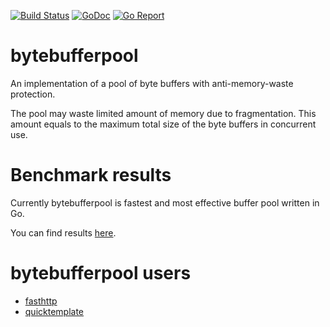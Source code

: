 [![Build Status](https://travis-ci.org/valyala/bytebufferpool.svg)](https://travis-ci.org/valyala/bytebufferpool)
[![GoDoc](https://godoc.org/github.com/valyala/bytebufferpool?status.svg)](http://godoc.org/github.com/valyala/bytebufferpool)
[![Go Report](http://goreportcard.com/badge/valyala/bytebufferpool)](http://goreportcard.com/report/valyala/bytebufferpool)

# bytebufferpool

An implementation of a pool of byte buffers with anti-memory-waste protection.

The pool may waste limited amount of memory due to fragmentation.
This amount equals to the maximum total size of the byte buffers
in concurrent use.

# Benchmark results
Currently bytebufferpool is fastest and most effective buffer pool written in Go.

You can find results [here](https://omgnull.github.io/go-benchmark/buffer/).

# bytebufferpool users

* [fasthttp](https://github.com/valyala/fasthttp)
* [quicktemplate](https://github.com/valyala/quicktemplate)
